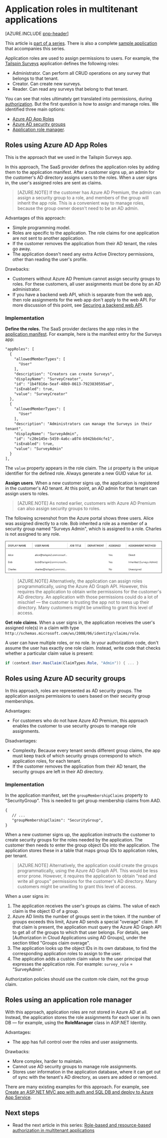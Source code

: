<properties
   pageTitle="Application roles | Microsoft Azure"
   description="How to perform authorization using application roles"
   services=""
   documentationCenter="na"
   authors="MikeWasson"
   manager="roshar"
   editor=""
   tags=""/>

<tags
   ms.service="guidance"
   ms.devlang="dotnet"
   ms.topic="article"
   ms.tgt_pltfrm="na"
   ms.workload="na"
   ms.date="02/16/2016"
   ms.author="mwasson"/>

#  Application roles in multitenant applications

[AZURE.INCLUDE [pnp-header](../../includes/guidance-pnp-header-include.md)]

This article is [part of a series]. There is also a complete [sample application] that accompanies this series.

Application roles are used to assign permissions to users. For example, the [Tailspin Surveys][Tailspin] application defines the following roles:

- Administrator. Can perform all CRUD operations on any survey that belongs to that tenant.
- Creator. Can create new surveys.
- Reader. Can read any surveys that belong to that tenant.

You can see that roles ultimately get translated into permissions, during [authorization]. But the first question is how to assign and manage roles. We identified three main options:

-	[Azure AD App Roles](#roles-using-azure-ad-app-roles)
-	[Azure AD security groups](#roles-using-azure-ad-security-groups)
-	[Application role manager](#roles-using-an-application-role-manager).

## Roles using Azure AD App Roles

This is the approach that we used in the Tailspin Surveys app.

In this approach, The SaaS provider defines the application roles by adding them to the application manifest. After a customer signs up, an admin for the customer's AD directory assigns users to the roles. When a user signs in, the user's assigned roles are sent as claims.

> [AZURE.NOTE] If the customer has Azure AD Premium, the admin can assign a security group to a role, and members of the group will inherit the app role. This is a convenient way to manage roles, because the group owner doesn't need to be an AD admin.

Advantages of this approach:

-	Simple programming model.
-	Roles are specific to the application. The role claims for one application are not sent to another application.
-	If the customer removes the application from their AD tenant, the roles go away.
-	The application doesn't need any extra Active Directory permissions, other than reading the user's profile.

Drawbacks:

- Customers without Azure AD Premium cannot assign security groups to roles. For these customers, all user assignments must be done by an AD administrator.
- If you have a backend web API, which is separate from the web app, then role assignments for the web app don't apply to the web API. For more discussion of this point, see [Securing a backend web API].

### Implementation

**Define the roles.** The SaaS provider declares the app roles in the [application manifest]. For example, here is the manifest entry for the Surveys app:

```
"appRoles": [
  {
    "allowedMemberTypes": [
      "User"
    ],
    "description": "Creators can create Surveys",
    "displayName": "SurveyCreator",
    "id": "1b4f816e-5eaf-48b9-8613-7923830595ad",
    "isEnabled": true,
    "value": "SurveyCreator"
  },
  {
    "allowedMemberTypes": [
      "User"
    ],
    "description": "Administrators can manage the Surveys in their tenant",
    "displayName": "SurveyAdmin",
    "id": "c20e145e-5459-4a6c-a074-b942bbd4cfe1",
    "isEnabled": true,
    "value": "SurveyAdmin"
  }
],
```

The `value`  property appears in the role claim. The `id` property is the unique identifier for the defined role. Always generate a new GUID value for `id`.

**Assign users**. When a new customer signs up, the application is registered in the customer's AD tenant. At this point, an AD admin for that tenant can assign users to roles.

> [AZURE.NOTE] As noted earlier, customers with Azure AD Premium can also assign security groups to roles.

The following screenshot from the Azure portal shows three users. Alice was assigned directly to a role. Bob inherited a role as a member of a security group named "Surveys Admin", which is assigned to a role. Charles is not assigned to any role.

![Assigned users](media/guidance-multitenant-identity/role-assignments.png)

> [AZURE.NOTE] Alternatively, the application can assign roles programmatically, using the Azure AD Graph API.  However, this requires the application to obtain write permissions for the customer's AD directory. An application with those permissions could do a lot of mischief &mdash; the customer is trusting the app not to mess up their directory. Many customers might be unwilling to grant this level of access.

**Get role claims**. When a user signs in, the application receives the user's assigned role(s) in a claim with type `http://schemas.microsoft.com/ws/2008/06/identity/claims/role`.  

A user can have multiple roles, or no role. In your authorization code, don't assume the user has exactly one role claim. Instead, write code that checks whether a particular claim value is present:

```csharp
if (context.User.HasClaim(ClaimTypes.Role, "Admin")) { ... }
```

## Roles using Azure AD security groups

In this approach, roles are represented as AD security groups. The application assigns permissions to users based on their security group memberships.

Advantages:

-	For customers who do not have Azure AD Premium, this approach enables the customer to use security groups to manage role assignments.

Disadvantages:

- Complexity. Because every tenant sends different group claims, the app must keep track of which security groups correspond to which application roles, for each tenant.
- If the customer removes the application from their AD tenant, the security groups are left in their AD directory.

### Implementation

In the application manifest, set the `groupMembershipClaims` property to "SecurityGroup". This is needed to get group membership claims from AAD.

```
{
   // ...
   "groupMembershipClaims": "SecurityGroup",
}
```

When a new customer signs up, the application instructs the customer to create security groups for the roles needed by the application. The customer then needs to enter the group object IDs into the application. The application stores these in a table that maps group IDs to application roles, per tenant.

> [AZURE.NOTE] Alternatively, the application could create the groups programmatically, using the Azure AD Graph API.  This would be less error prone. However, it requires the application to obtain "read and write all groups" permissions for the customer's AD directory. Many customers might be unwilling to grant this level of access.

When a user signs in:

1.	The application receives the user's groups as claims. The value of each claim is the object ID of a group.
2.	Azure AD limits the number of groups sent in the token. If the number of groups exceeds this limit, Azure AD sends a special "overage" claim. If that claim is present, the application must query the Azure AD Graph API to get all of the groups to which that user belongs. For details, see [Authorization in Cloud Applications using AD Groups], under the section titled "Groups claim overage".
3.	The application looks up the object IDs in its own database, to find the corresponding application roles to assign to the user.
4.	The application adds a custom claim value to the user principal that expresses the application role. For example: `survey_role` = "SurveyAdmin".

Authorization policies should use the custom role claim, not the group claim.

## Roles using an application role manager

With this approach, application roles are not stored in Azure AD at all. Instead, the application stores the role assignments for each user in its own DB &mdash; for example, using the **RoleManager** class in ASP.NET Identity.

Advantages:

-	The app has full control over the roles and user assignments.

Drawbacks:

- More complex, harder to maintain.
- Cannot use AD security groups to manage role assignments.
- Stores user information in the application database, where it can get out of sync with the tenant's AD directory, as users are added or removed.   

There are many existing examples for this approach. For example, see [Create an ASP.NET MVC app with auth and SQL DB and deploy to Azure App Service].

## Next steps

- Read the next article in this series: [Role-based and resource-based authorization in multitenant applications][authorization]

<!-- Links -->
[Tailspin]: guidance-multitenant-identity-tailspin.md
[part of a series]: guidance-multitenant-identity.md
[authorization]: guidance-multitenant-identity-authorize.md
[Securing a backend web API]: guidance-multitenant-identity-web-api.md
[Create an ASP.NET MVC app with auth and SQL DB and deploy to Azure App Service]: ../app-service-web/web-sites-dotnet-deploy-aspnet-mvc-app-membership-oauth-sql-database.md
[application manifest]: ../active-directory/active-directory-application-manifest.md
[sample application]: https://github.com/Azure-Samples/guidance-identity-management-for-multitenant-apps
